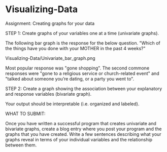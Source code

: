 # Visualizing-Data
Assignment: Creating graphs for your data

STEP 1: Create graphs of your variables one at a time (univariate graphs).

The following bar graph is the response for the below question.
"Which of the things have you done with your MOTHER in the past 4 weeks?"

Visualizing-Data/Univariate_bar_graph.png <attached file>

Most popular response was "gone shopping". The second commone responses were "gone to a religious service or church-related event" and "talked about someone you’re dating, or a party you went to".



STEP 2: Create a graph showing the association between your explanatory and response variables (bivariate graph).

Your output should be interpretable (i.e. organized and labeled).

WHAT TO SUBMIT:

Once you have written a successful program that creates univariate and bivariate graphs, create a blog entry where you post your program and the graphs that you have created. Write a few sentences describing what your graphs reveal in terms of your individual variables and the relationship between them.
